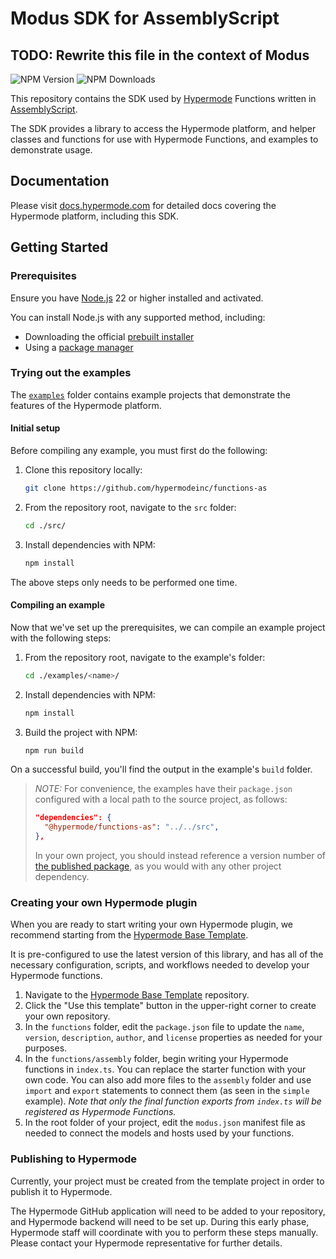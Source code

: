 <!-- This readme will display with the repository on GitHub. -->

# Modus SDK for AssemblyScript

## TODO: Rewrite this file in the context of Modus

![NPM Version](https://img.shields.io/npm/v/%40hypermode%2Ffunctions-as)
![NPM Downloads](https://img.shields.io/npm/dw/%40hypermode%2Ffunctions-as)

This repository contains the SDK used by [Hypermode](https://hypermode.com) Functions written in
[AssemblyScript](https://www.assemblyscript.org/).

The SDK provides a library to access the Hypermode platform, and helper classes and functions for
use with Hypermode Functions, and examples to demonstrate usage.

## Documentation

Please visit [docs.hypermode.com](https://docs.hypermode.com/) for detailed docs covering the
Hypermode platform, including this SDK.

## Getting Started

### Prerequisites

Ensure you have [Node.js](https://nodejs.org/) 22 or higher installed and activated.

You can install Node.js with any supported method, including:

- Downloading the official [prebuilt installer](https://nodejs.org/en/download)
- Using a [package manager](https://nodejs.org/en/download/package-manager)

### Trying out the examples

The [`examples`](./examples/) folder contains example projects that demonstrate the features of the
Hypermode platform.

#### Initial setup

Before compiling any example, you must first do the following:

1. Clone this repository locally:

   ```sh
   git clone https://github.com/hypermodeinc/functions-as
   ```

2. From the repository root, navigate to the `src` folder:

   ```sh
   cd ./src/
   ```

3. Install dependencies with NPM:

   ```sh
   npm install
   ```

The above steps only needs to be performed one time.

#### Compiling an example

Now that we've set up the prerequisites, we can compile an example project with the following steps:

1. From the repository root, navigate to the example's folder:

   ```sh
   cd ./examples/<name>/
   ```

2. Install dependencies with NPM:

   ```sh
   npm install
   ```

3. Build the project with NPM:

   ```sh
   npm run build
   ```

On a successful build, you'll find the output in the example's `build` folder.

> _NOTE:_ For convenience, the examples have their `package.json` configured with a local path to
> the source project, as follows:
>
> ```json
> "dependencies": {
>   "@hypermode/functions-as": "../../src",
> },
> ```
>
> In your own project, you should instead reference a version number of
> [the published package](https://www.npmjs.com/package/@hypermode/functions-as), as you would with
> any other project dependency.

### Creating your own Hypermode plugin

When you are ready to start writing your own Hypermode plugin, we recommend starting from the
[Hypermode Base Template](https://github.com/hypermodeinc/base-template).

It is pre-configured to use the latest version of this library, and has all of the necessary
configuration, scripts, and workflows needed to develop your Hypermode functions.

1. Navigate to the [Hypermode Base Template](https://github.com/hypermodeinc/base-template)
   repository.
2. Click the "Use this template" button in the upper-right corner to create your own repository.
3. In the `functions` folder, edit the `package.json` file to update the `name`, `version`,
   `description`, `author`, and `license` properties as needed for your purposes.
4. In the `functions/assembly` folder, begin writing your Hypermode functions in `index.ts`. You can
   replace the starter function with your own code. You can also add more files to the `assembly`
   folder and use `import` and `export` statements to connect them (as seen in the `simple`
   example). _Note that only the final function exports from `index.ts` will be registered as
   Hypermode Functions._
5. In the root folder of your project, edit the `modus.json` manifest file as needed to connect the
   models and hosts used by your functions.

### Publishing to Hypermode

Currently, your project must be created from the template project in order to publish it to
Hypermode.

The Hypermode GitHub application will need to be added to your repository, and Hypermode backend
will need to be set up. During this early phase, Hypermode staff will coordinate with you to perform
these steps manually. Please contact your Hypermode representative for further details.
